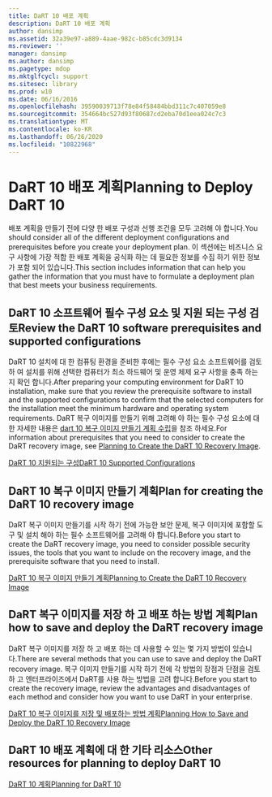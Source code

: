 ```yaml
---
title: DaRT 10 배포 계획
description: DaRT 10 배포 계획
author: dansimp
ms.assetid: 32a39e97-a889-4aae-982c-b85cdc3d9134
ms.reviewer: ''
manager: dansimp
ms.author: dansimp
ms.pagetype: mdop
ms.mktglfcycl: support
ms.sitesec: library
ms.prod: w10
ms.date: 06/16/2016
ms.openlocfilehash: 39590039713f78e84f58484bbd311c7c407059e8
ms.sourcegitcommit: 354664bc527d93f80687cd2eba70d1eea024c7c3
ms.translationtype: MT
ms.contentlocale: ko-KR
ms.lasthandoff: 06/26/2020
ms.locfileid: "10822968"
---
```

# <span data-ttu-id="636e3-103">DaRT 10 배포 계획</span><span class="sxs-lookup"><span data-stu-id="636e3-103">Planning to Deploy DaRT 10</span></span>


<span data-ttu-id="636e3-104">배포 계획을 만들기 전에 다양 한 배포 구성과 선행 조건을 모두 고려해 야 합니다.</span><span class="sxs-lookup"><span data-stu-id="636e3-104">You should consider all of the different deployment configurations and prerequisites before you create your deployment plan.</span></span> <span data-ttu-id="636e3-105">이 섹션에는 비즈니스 요구 사항에 가장 적합 한 배포 계획을 공식화 하는 데 필요한 정보를 수집 하기 위한 정보가 포함 되어 있습니다.</span><span class="sxs-lookup"><span data-stu-id="636e3-105">This section includes information that can help you gather the information that you must have to formulate a deployment plan that best meets your business requirements.</span></span>

## <span data-ttu-id="636e3-106">DaRT 10 소프트웨어 필수 구성 요소 및 지원 되는 구성 검토</span><span class="sxs-lookup"><span data-stu-id="636e3-106">Review the DaRT 10 software prerequisites and supported configurations</span></span>


<span data-ttu-id="636e3-107">DaRT 10 설치에 대 한 컴퓨팅 환경을 준비한 후에는 필수 구성 요소 소프트웨어를 검토 하 여 설치를 위해 선택한 컴퓨터가 최소 하드웨어 및 운영 체제 요구 사항을 충족 하는지 확인 합니다.</span><span class="sxs-lookup"><span data-stu-id="636e3-107">After preparing your computing environment for DaRT 10 installation, make sure that you review the prerequisite software to install and the supported configurations to confirm that the selected computers for the installation meet the minimum hardware and operating system requirements.</span></span> <span data-ttu-id="636e3-108">DaRT 복구 이미지를 만들기 위해 고려해 야 하는 필수 구성 요소에 대 한 자세한 내용은 [dart 10 복구 이미지 만들기 계획 수립](planning-to-create-the-dart-10-recovery-image.md)을 참조 하세요.</span><span class="sxs-lookup"><span data-stu-id="636e3-108">For information about prerequisites that you need to consider to create the DaRT recovery image, see [Planning to Create the DaRT 10 Recovery Image](planning-to-create-the-dart-10-recovery-image.md).</span></span>

[<span data-ttu-id="636e3-109">DaRT 10 지원되는 구성</span><span class="sxs-lookup"><span data-stu-id="636e3-109">DaRT 10 Supported Configurations</span></span>](dart-10-supported-configurations.md)

## <span data-ttu-id="636e3-110">DaRT 10 복구 이미지 만들기 계획</span><span class="sxs-lookup"><span data-stu-id="636e3-110">Plan for creating the DaRT 10 recovery image</span></span>


<span data-ttu-id="636e3-111">DaRT 복구 이미지 만들기를 시작 하기 전에 가능한 보안 문제, 복구 이미지에 포함할 도구 및 설치 해야 하는 필수 소프트웨어를 고려해 야 합니다.</span><span class="sxs-lookup"><span data-stu-id="636e3-111">Before you start to create the DaRT recovery image, you need to consider possible security issues, the tools that you want to include on the recovery image, and the prerequisite software that you need to install.</span></span>

[<span data-ttu-id="636e3-112">DaRT 10 복구 이미지 만들기 계획</span><span class="sxs-lookup"><span data-stu-id="636e3-112">Planning to Create the DaRT 10 Recovery Image</span></span>](planning-to-create-the-dart-10-recovery-image.md)

## <span data-ttu-id="636e3-113">DaRT 복구 이미지를 저장 하 고 배포 하는 방법 계획</span><span class="sxs-lookup"><span data-stu-id="636e3-113">Plan how to save and deploy the DaRT recovery image</span></span>


<span data-ttu-id="636e3-114">DaRT 복구 이미지를 저장 하 고 배포 하는 데 사용할 수 있는 몇 가지 방법이 있습니다.</span><span class="sxs-lookup"><span data-stu-id="636e3-114">There are several methods that you can use to save and deploy the DaRT recovery image.</span></span> <span data-ttu-id="636e3-115">복구 이미지 만들기를 시작 하기 전에 각 방법의 장점과 단점을 검토 하 고 엔터프라이즈에서 DaRT를 사용 하는 방법을 고려 합니다.</span><span class="sxs-lookup"><span data-stu-id="636e3-115">Before you start to create the recovery image, review the advantages and disadvantages of each method and consider how you want to use DaRT in your enterprise.</span></span>

[<span data-ttu-id="636e3-116">DaRT 10 복구 이미지를 저장 및 배포하는 방법 계획</span><span class="sxs-lookup"><span data-stu-id="636e3-116">Planning How to Save and Deploy the DaRT 10 Recovery Image</span></span>](planning-how-to-save-and-deploy-the-dart-10-recovery-image.md)

## <span data-ttu-id="636e3-117">DaRT 10 배포 계획에 대 한 기타 리소스</span><span class="sxs-lookup"><span data-stu-id="636e3-117">Other resources for planning to deploy DaRT 10</span></span>


[<span data-ttu-id="636e3-118">DaRT 10 계획</span><span class="sxs-lookup"><span data-stu-id="636e3-118">Planning for DaRT 10</span></span>](planning-for-dart-10.md)

 

 





